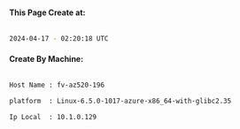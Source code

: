 
   
#### This Page Create at:

```bash

2024-04-17 - 02:20:18 UTC

```

#### Create By Machine:

```bash

Host Name : fv-az520-196

platform  : Linux-6.5.0-1017-azure-x86_64-with-glibc2.35

Ip Local  : 10.1.0.129

```

